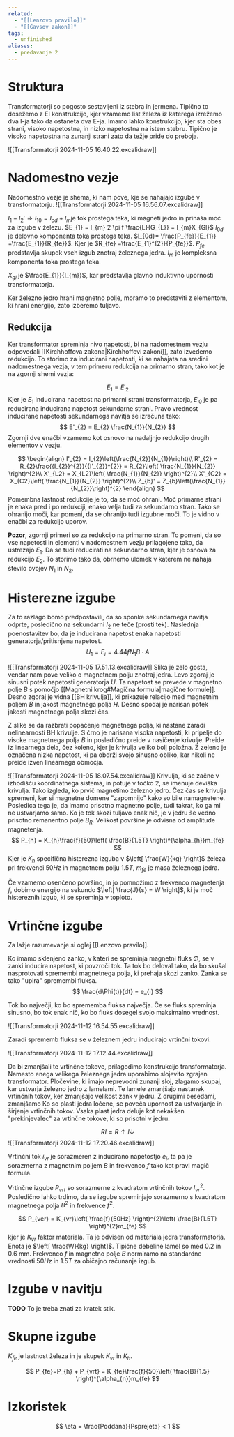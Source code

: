 ```yaml
---
related:
  - "[[Lenzovo pravilo]]"
  - "[[Gavsov zakon]]"
tags:
  - unfinished
aliases:
  - predavanje 2
---
```

# Struktura
Transformatorji so pogosto sestavljeni iz stebra in jermena. Tipično to dosežemo z EI konstrukcijo, kjer vzamemo list železa iz katerega izrežemo dva I-ja tako da ostaneta dva E-ja. 
Imamo lahko konstrukcijo, kjer sta obes strani, visoko napetostna, in nizko napetostna na istem stebru. Tipično je visoko napetostna na zunanji strani zato da težje pride do preboja.

![[Transformatorji 2024-11-05 16.40.22.excalidraw]]
# Nadomestno vezje
Nadomestno vezje je shema, ki nam pove, kje se nahajajo izgube v transformatorju.
![[Transformatorji 2024-11-05 16.56.07.excalidraw]]

$I_{1} - I_{2}' \Rightarrow  I_{10} = I_{od} + I_{m}$je tok prostega teka, ki magneti jedro in prinaša moč za izgube v železu.
$E_{1} = I_{m} 2 \pi f \frac{L}{G_{L}} = I_{m}X_{Gl}$
$I_{0d}$ je delovno komponenta toka prostega teka. $I_{0d}= \frac{P_{fe}}{E_{1}} =\frac{E_{1}}{R_{fe}}$. Kjer je $R_{fe} =\frac{E_{1}^{2}}{P_{fe}}$.
$P_{fe}$ predstavlja skupek vseh izgub znotraj železnega jedra.
$I_{m}$ je kompleksna komponenta toka prostega teka.

$X_{gl}$ je $\frac{E_{1}}{I_{m}}$, kar predstavlja glavno induktivno upornosti transformatorja.

Ker železno jedro hrani magnetno polje, moramo to predstaviti z elementom, ki hrani energijo, zato izberemo tuljavo.
## Redukcija
Ker transformator spreminja nivo napetosti, bi na nadomestnem vezju odpovedali [[Kirchhoffova zakona|Kirchhoffovi zakoni]], zato izvedemo redukcijo. To storimo za inducirani napetosti, ki se nahajata na sredini nadomestnega vezja, v tem primeru redukcija na primarno stran, tako kot je na zgornji shemi vezja:

$$
E_{1} = E'_{2}
$$
Kjer je $E_{1}$ inducirana napetost na primarni strani transformatorja, $E'_{0}$ je pa reducirana inducirana napetost sekundarne strani. Pravo vrednost inducirane napetosti sekundarnega navitja se izračuna tako:
$$
E'_{2} = E_{2} \frac{N_{1}}{N_{2}}
$$
Zgornji dve enačbi vzamemo kot osnovo na nadaljnjo redukcijo drugih elementov v vezju.

$$
\begin{align}
I'_{2} = I_{2}\left(\frac{N_{2}}{N_{1}}\right)\\
R'_{2} = R_{2}\frac{{I_{2}}^{2}}{{I'_{2}}^{2}} = R_{2}\left( \frac{N_{1}}{N_{2}} \right)^{2}\\
X'_{L2} = X_{L2}\left( \frac{N_{1}}{N_{2}} \right)^{2}\\
X'_{C2} = X_{C2}\left( \frac{N_{1}}{N_{2}} \right)^{2}\\
Z_{b}' = Z_{b}\left(\frac{N_{1}}{N_{2}}\right)^{2}
\end{align}
$$
Pomembna lastnost redukcije je to, da se moč ohrani. Moč primarne strani je enaka pred i po redukciji, enako velja tudi za sekundarno stran. Tako se ohranijo moči, kar pomeni, da se ohranijo tudi izgubne moči. To je vidno v enačbi za redukcijo uporov.

**Pozor**, zgornji primeri so za redukcijo na primarno stran. To pomeni, da so vse napetosti in elementi v nadomestnem vezju prilagojene tako, da ustrezajo $E_{1}$. Da se tudi reducirati na sekundarno stran, kjer je osnova za redukcijo $E_{2}$. To storimo tako da, obrnemo ulomek v katerem ne nahaja število ovojev $N_{1}$ in $N_{2}$.

# Histerezne izgube
Za to razlago bomo predpostavili, da so sponke sekundarnega navitja odprte, posledično na sekundarni $I_{2}$ ne teče (prosti tek). Naslednja poenostavitev bo, da je inducirana napetost enaka napetosti generatorja/pritisnjena napetost.
$$
U_{1} = E_{i} = 4.44 f N_{1} B\cdot A
$$

![[Transformatorji 2024-11-05 17.51.13.excalidraw]]
Slika je zelo gosta, vendar nam pove veliko o magnetnem polju znotraj jedra. Levo zgoraj je sinusni potek napetosti generatorja $U$. Ta napetost se prevede v magnetno polje $B$ s pomočjo [[Magnetni krog#Magična formula|magične formule]]. Desno zgoraj je vidna [[BH krivulja]], ki prikazuje relacijo med magnetnim poljem $B$ in jakost magnetnega polja $H$. Desno spodaj je narisan potek jakosti magnetnega polja skozi čas.

Z slike se da razbrati popačenje magnetnega polja, ki nastane zaradi nelinearnosti BH krivulje. S črno je narisana visoka napetosti, ki pripelje do visoke magnetnega polja $B$ in posledično preide v nasičenje krivulje. Preide iz linearnega dela, čez koleno, kjer je krivulja veliko bolj položna. Z zeleno je označena nizka napetost, ki pa obdrži svojo sinusno obliko, kar nikoli ne preide izven linearnega območja. 

![[Transformatorji 2024-11-05 18.07.54.excalidraw]]
Krivulja, ki se začne v izhodišču koordinatnega sistema, in potuje v točko 2, se imenuje deviška krivulja. Tako izgleda, ko prvič magnetimo železno jedro. Čez čas se krivulja spremeni, ker si magnetne domene "zapomnijo" kako so bile namagnetene. Posledica tega je, da imamo prisotno magnetno polje, tudi takrat, ko ga mi ne ustvarjamo samo. Ko je tok skozi tuljavo enak nič, je v jedru še vedno prisotno remanentno polje $B_{R}$. Velikost površine je odvisna od amplitude magnetenja.
$$
P_{h} = K_{h}\frac{f}{50}\left( \frac{B}{1.5T} \right)^{\alpha_{h}}m_{fe}
$$
Kjer je $K_{h}$ specifična histerezna izguba v $\left[ \frac{W}{kg} \right]$ železa pri frekvenci $50Hz$ in magnetnem polju $1.5T$, $m_{fe}$ je masa železnega jedra.

Če vzamemo osenčeno površino, in jo pomnožimo z frekvenco magnetenja $f$, dobimo energijo na sekundo $\left[ \frac{J}{s} = W \right]$, ki je moč histereznih izgub, ki se spreminja v toploto.

# Vrtinčne izgube
Za lažje razumevanje si oglej [[Lenzovo pravilo]].

Ko imamo sklenjeno zanko, v kateri se spreminja magnetni fluks $\Phi$, se v zanki inducira napetost, ki povzroči tok. Ta tok bo deloval tako, da bo skušal nasprotovati spremembi magnetnega polja, ki prehaja skozi zanko. Zanka se tako "upira" spremembi fluksa.
$$
\frac{d\Phi(t)}{dt} = e_{i}
$$

Tok bo največji, ko bo sprememba fluksa največja. Če se fluks spreminja sinusno, bo tok enak nič, ko bo fluks dosegel svojo maksimalno vrednost.

![[Transformatorji 2024-11-12 16.54.55.excalidraw]]

Zaradi sprememb fluksa se v železnem jedru inducirajo vrtinčni tokovi.

![[Transformatorji 2024-11-12 17.12.44.excalidraw]]

Da bi zmanjšali te vrtinčne tokove, prilagodimo konstrukcijo transformatorja. Namesto enega velikega železnega jedra uporabimo slojevito zgrajen transformator. Pločevine, ki imajo neprevodni zunanji sloj, zlagamo skupaj, kar ustvarja železno jedro z lamelami. Te lamele zmanjšajo nastanek vrtinčnih tokov, ker zmanjšajo velikost zank v jedru. Z drugimi besedami, zmanjšamo Ko so plasti jedra ločene, se poveča upornost za ustvarjanje in širjenje vrtinčnih tokov. Vsaka plast jedra deluje kot nekakšen "prekinjevalec" za vrtinčne tokove, ki so prisotni v jedru.

$$
RI=R\uparrow I\downarrow
$$
![[Transformatorji 2024-11-12 17.20.46.excalidraw]]

Vrtinčni tok $i_{vr}$ je sorazmeren z inducirano napetostjo $e_{i}$, ta pa je sorazmerna z magnetnim poljem $B$ in frekvenco $f$ tako kot pravi magič formula.

Vrtinčne izgube $P_{vrt}$ so sorazmerne z kvadratom vrtinčnih tokov $I_{vr}^{2}$. Posledično lahko trdimo, da se izgube spreminjajo sorazmerno s kvadratom magnetnega polja $B^{2}$ in frekvence $f^{2}$.

$$
P_{ver} = K_{vr}\left( \frac{f}{50Hz} \right)^{2}\left( \frac{B}{1.5T} \right)^{2}m_{fe}
$$
kjer je $K_{vr}$ faktor materiala. Ta je odvisen od materiala jedra transformatorja. Enota je $\left[ \frac{W}{kg} \right]$. Tipične debeline lamel so med $0.2$ in $0.6$ mm. Frekvenco $f$ in magnetno polje $B$ normiramo na standardne vrednosti $50Hz$ in $1.5T$ za običajno računanje izgub.
# Izgube v navitju
**TODO**
To je treba znati za kratek stik.
# Skupne izgube
$K_{fe}$ je lastnost železa in je skupek $K_{vr}$ in $K_{h}$.

$$
P_{fe}=P_{h} + P_{vrt} = K_{fe}\frac{f}{50}\left( \frac{B}{1.5} \right)^{\alpha_{n}}m_{fe}
$$
# Izkoristek
$$
\eta = \frac{Poddana}{Psprejeta} < 1
$$